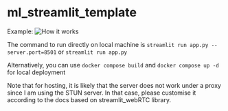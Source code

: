 # ml_streamlit_template

Example:
![How it works](<docs/Screenshot 2024-12-12 at 3.29.08 PM.png>)

The command to run directly on local machine is `streamlit run app.py --server.port=8501` or `streamlit run app.py`

Alternatively, you can use `docker compose build` and `docker compose up -d` for local deployment

Note that for hosting, it is likely that the server does not work under a proxy since I am using the STUN server. In that case, please customise it according to the docs based on streamlit_webRTC library.
